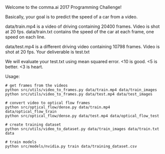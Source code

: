 Welcome to the comma.ai 2017 Programming Challenge!

Basically, your goal is to predict the speed of a car from a video.

data/train.mp4 is a video of driving containing 20400 frames. Video is shot at 20 fps.
data/train.txt contains the speed of the car at each frame, one speed on each line.

data/test.mp4 is a different driving video containing 10798 frames. Video is shot at 20 fps.
Your deliverable is test.txt

We will evaluate your test.txt using mean squared error. <10 is good. <5 is better. <3 is heart.

Usage: 

```
# get frames from the videos
python src/utils/video_to_frames.py data/train.mp4 data/train_images
python src/utils/video_to_frames.py data/test.mp4 data/test_images

# convert video to optical flow frames
python src/optical_flow/dense.py data/train.mp4 data/optical_flow_train
python src/optical_flow/dense.py data/test.mp4 data/optical_flow_test

# create training dataset
python src/utils/video_to_dataset.py data/train_images data/train.txt data

# train models
python src/models/nvidia.py train data/training_dataset.csv
```
